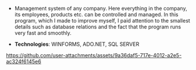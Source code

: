 - Management system of any company. Here everything in the company, its employees, products etc. can be controlled and managed. In this program, which I made to improve myself, I paid attention to the smallest details such as database relations and the fact that the program runs very fast and smoothly.
  
- **Technologies**: WINFORMS, ADO.NET, SQL SERVER

https://github.com/user-attachments/assets/9a36daf5-717e-4012-a2e5-ac324f6145e6

